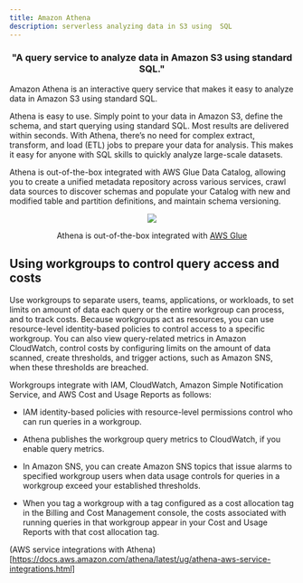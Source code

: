 ```yaml
---
title: Amazon Athena
description: serverless analyzing data in S3 using  SQL
---
```

<h3 align="center">"A query service to analyze data in Amazon S3 using standard SQL."</h3>


Amazon Athena is an interactive query service that makes it easy to analyze data in Amazon S3 using standard SQL.   

Athena is easy to use. Simply point to your data in Amazon S3, define the schema, and start querying using standard SQL. Most results are delivered within seconds. With Athena, there’s no need for complex extract, transform, and load (ETL) jobs to prepare your data for analysis. This makes it easy for anyone with SQL skills to quickly analyze large-scale datasets.
  

Athena is out-of-the-box integrated with AWS Glue Data Catalog, allowing you to create a unified metadata repository across various services, crawl data sources to discover schemas and populate your Catalog with new and modified table and partition definitions, and maintain schema versioning.


<div>
<div align="center"><img src={require('@site/static/img/Amazon-Athena.png').default} /></div>
<div><p align="center">Athena is out-of-the-box integrated with <a href="page-Glue">AWS Glue</a></p></div>
</div>

## Using workgroups to control query access and costs

Use workgroups to separate users, teams, applications, or workloads, to set limits on amount of data each query or the entire workgroup can process, and to track costs. Because workgroups act as resources, you can use resource-level identity-based policies to control access to a specific workgroup. You can also view query-related metrics in Amazon CloudWatch, control costs by configuring limits on the amount of data scanned, create thresholds, and trigger actions, such as Amazon SNS, when these thresholds are breached.

Workgroups integrate with IAM, CloudWatch, Amazon Simple Notification Service, and AWS Cost and Usage Reports as follows:

* IAM identity-based policies with resource-level permissions control who can run queries in a workgroup.

* Athena publishes the workgroup query metrics to CloudWatch, if you enable query metrics.

* In Amazon SNS, you can create Amazon SNS topics that issue alarms to specified workgroup users when data usage controls for queries in a workgroup exceed your established thresholds.

* When you tag a workgroup with a tag configured as a cost allocation tag in the Billing and Cost Management console, the costs associated with running queries in that workgroup appear in your Cost and Usage Reports with that cost allocation tag.


(AWS service integrations with Athena)[https://docs.aws.amazon.com/athena/latest/ug/athena-aws-service-integrations.html]